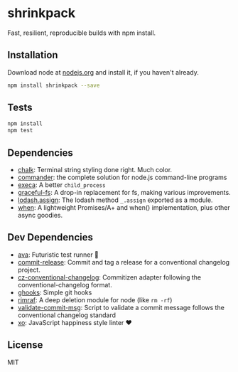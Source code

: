 # shrinkpack 

Fast, resilient, reproducible builds with npm install.

## Installation

Download node at [nodejs.org](http://nodejs.org) and install it, if you haven't already.

```sh
npm install shrinkpack --save
```


## Tests

```sh
npm install
npm test
```

## Dependencies

- [chalk](https://github.com/chalk/chalk): Terminal string styling done right. Much color.
- [commander](https://github.com/tj/commander.js): the complete solution for node.js command-line programs
- [execa](https://github.com/sindresorhus/execa): A better `child_process`
- [graceful-fs](https://github.com/isaacs/node-graceful-fs): A drop-in replacement for fs, making various improvements.
- [lodash.assign](https://github.com/lodash/lodash): The lodash method `_.assign` exported as a module.
- [when](https://github.com/cujojs/when): A lightweight Promises/A+ and when() implementation, plus other async goodies.

## Dev Dependencies

- [ava](https://github.com/avajs/ava): Futuristic test runner 🚀
- [commit-release](https://github.com/JamieMason/commit-release): Commit and tag a release for a conventional changelog project.
- [cz-conventional-changelog](https://github.com/commitizen/cz-conventional-changelog): Commitizen adapter following the conventional-changelog format.
- [ghooks](https://github.com/gtramontina/ghooks): Simple git hooks
- [rimraf](https://github.com/isaacs/rimraf): A deep deletion module for node (like `rm -rf`)
- [validate-commit-msg](https://github.com/kentcdodds/validate-commit-msg): Script to validate a commit message follows the conventional changelog standard
- [xo](https://github.com/sindresorhus/xo): JavaScript happiness style linter ❤️


## License

MIT

